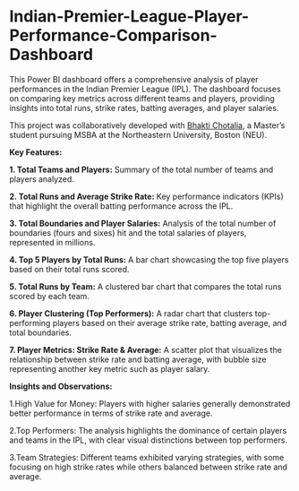 # Indian-Premier-League-Player-Performance-Comparison-Dashboard

This Power BI dashboard offers a comprehensive analysis of player performances in the Indian Premier League (IPL). The dashboard focuses on comparing key metrics across different teams and players, providing insights into total runs, strike rates, batting averages, and player salaries.

This project was collaboratively developed with [Bhakti Chotalia](https://github.com/bhaktirchotalia10), a Master’s student pursuing MSBA at the Northeastern University, Boston (NEU).

**Key Features:**

**1. Total Teams and Players:** Summary of the total number of teams and players analyzed.

**2. Total Runs and Average Strike Rate:** Key performance indicators (KPIs) that highlight the overall batting performance across the IPL.

**3. Total Boundaries and Player Salaries:** Analysis of the total number of boundaries (fours and sixes) hit and the total salaries of players, represented in millions.

**4. Top 5 Players by Total Runs:** A bar chart showcasing the top five players based on their total runs scored.

**5. Total Runs by Team:** A clustered bar chart that compares the total runs scored by each team.

**6. Player Clustering (Top Performers):** A radar chart that clusters top-performing players based on their average strike rate, batting average, and total boundaries.

**7. Player Metrics: Strike Rate & Average:** A scatter plot that visualizes the relationship between strike rate and batting average, with bubble size representing another key metric such as player salary.

**Insights and Observations:**

1.High Value for Money: Players with higher salaries generally demonstrated better performance in terms of strike rate and average.

2.Top Performers: The analysis highlights the dominance of certain players and teams in the IPL, with clear visual distinctions between top performers.

3.Team Strategies: Different teams exhibited varying strategies, with some focusing on high strike rates while others balanced between strike rate and average.

